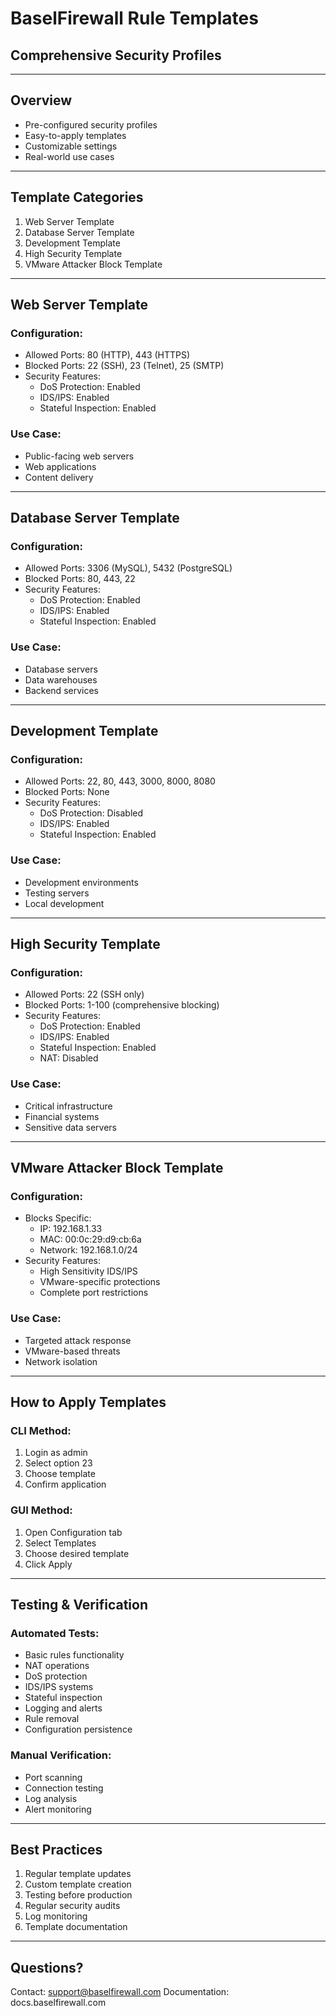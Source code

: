 # BaselFirewall Rule Templates
## Comprehensive Security Profiles

---

## Overview

- Pre-configured security profiles
- Easy-to-apply templates
- Customizable settings
- Real-world use cases

---

## Template Categories

1. Web Server Template
2. Database Server Template
3. Development Template
4. High Security Template
5. VMware Attacker Block Template

---

## Web Server Template

### Configuration:
- Allowed Ports: 80 (HTTP), 443 (HTTPS)
- Blocked Ports: 22 (SSH), 23 (Telnet), 25 (SMTP)
- Security Features:
  * DoS Protection: Enabled
  * IDS/IPS: Enabled
  * Stateful Inspection: Enabled

### Use Case:
- Public-facing web servers
- Web applications
- Content delivery

---

## Database Server Template

### Configuration:
- Allowed Ports: 3306 (MySQL), 5432 (PostgreSQL)
- Blocked Ports: 80, 443, 22
- Security Features:
  * DoS Protection: Enabled
  * IDS/IPS: Enabled
  * Stateful Inspection: Enabled

### Use Case:
- Database servers
- Data warehouses
- Backend services

---

## Development Template

### Configuration:
- Allowed Ports: 22, 80, 443, 3000, 8000, 8080
- Blocked Ports: None
- Security Features:
  * DoS Protection: Disabled
  * IDS/IPS: Enabled
  * Stateful Inspection: Enabled

### Use Case:
- Development environments
- Testing servers
- Local development

---

## High Security Template

### Configuration:
- Allowed Ports: 22 (SSH only)
- Blocked Ports: 1-100 (comprehensive blocking)
- Security Features:
  * DoS Protection: Enabled
  * IDS/IPS: Enabled
  * Stateful Inspection: Enabled
  * NAT: Disabled

### Use Case:
- Critical infrastructure
- Financial systems
- Sensitive data servers

---

## VMware Attacker Block Template

### Configuration:
- Blocks Specific:
  * IP: 192.168.1.33
  * MAC: 00:0c:29:d9:cb:6a
  * Network: 192.168.1.0/24
- Security Features:
  * High Sensitivity IDS/IPS
  * VMware-specific protections
  * Complete port restrictions

### Use Case:
- Targeted attack response
- VMware-based threats
- Network isolation

---

## How to Apply Templates

### CLI Method:
1. Login as admin
2. Select option 23
3. Choose template
4. Confirm application

### GUI Method:
1. Open Configuration tab
2. Select Templates
3. Choose desired template
4. Click Apply

---

## Testing & Verification

### Automated Tests:
- Basic rules functionality
- NAT operations
- DoS protection
- IDS/IPS systems
- Stateful inspection
- Logging and alerts
- Rule removal
- Configuration persistence

### Manual Verification:
- Port scanning
- Connection testing
- Log analysis
- Alert monitoring

---

## Best Practices

1. Regular template updates
2. Custom template creation
3. Testing before production
4. Regular security audits
5. Log monitoring
6. Template documentation

---

## Questions?

Contact: support@baselfirewall.com
Documentation: docs.baselfirewall.com 
